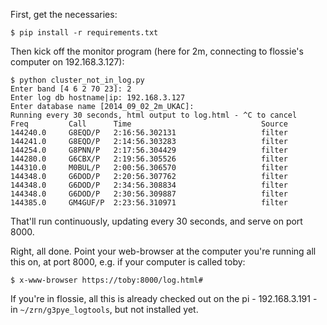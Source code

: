 
First, get the necessaries:

    $ pip install -r requirements.txt

Then kick off the monitor program (here for 2m, connecting to flossie's
computer on 192.168.3.127):

    $ python cluster_not_in_log.py                                                               
    Enter band [4 6 2 70 23]: 2
    Enter log db hostname|ip: 192.168.3.127
    Enter database name [2014_09_02_2m_UKAC]:
    Running every 30 seconds, html output to log.html - ^C to cancel
    Freq         Call      Time                             Source                           
    144240.0     G8EQD/P   2:16:56.302131                   filter                           
    144241.0     G8EQD/P   2:14:56.303283                   filter                           
    144254.0     G8PNN/P   2:17:56.304429                   filter                           
    144280.0     G6CBX/P   2:19:56.305526                   filter                           
    144310.0     M0BUL/P   2:00:56.306570                   filter                           
    144348.0     G6DOD/P   2:20:56.307762                   filter                           
    144348.0     G6DOD/P   2:34:56.308834                   filter                           
    144348.0     G6DOD/P   2:30:56.309887                   filter                           
    144385.0     GM4GUF/P  2:23:56.310971                   filter   

That'll run continuously, updating every 30 seconds, and serve on port 8000.

Right, all done.  Point your web-browser at the computer you're running all
this on, at port 8000, e.g. if your computer is called toby:

	$ x-www-browser https://toby:8000/log.html#

If you're in flossie, all this is already checked out on the pi - 192.168.3.191 -
in `~/zrn/g3pye_logtools`, but not installed yet.
